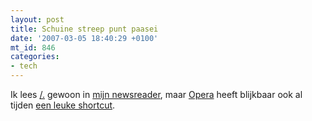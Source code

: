 ```yaml
---
layout: post
title: Schuine streep punt paasei
date: '2007-03-05 18:40:29 +0100'
mt_id: 846
categories:
- tech
---
```

Ik lees <a href="http://slashdot.org/">/.</a> gewoon in <a href="http://www.opencommunity.co.uk/vienna2.php">mijn newsreader</a>, maar <a href="http://www.opera.com/">Opera</a> heeft blijkbaar ook al tijden <a href="http://operawatch.com/news/2007/03/slashdot-easter-egg-in-the-opera-browser.html">een leuke shortcut</a>.
